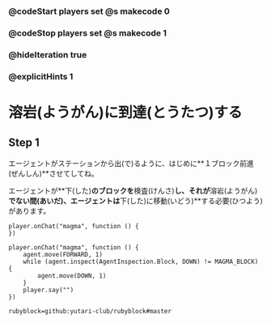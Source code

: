 ### @codeStart players set @s makecode 0
### @codeStop players set @s makecode 1

### @hideIteration true 
### @explicitHints 1


<!-- # Reach magma -->
# 溶岩(ようがん)に到達(とうたつ)する

## Step 1
エージェントがステーションから出(で)るように、はじめに**１ブロック前進(ぜんしん)**させてしてね。<br>

エージェントが**下(した)**のブロックを**検査(けんさ)**し、それが**溶岩(ようがん)**でない間(あいだ)、エージェントは**下(した)に移動(いどう)**する必要(ひつよう)があります。
<!-- Program the Agent to **move forward**. While the Agent **inspects** block **down** and it is **not magma**, the Agent needs to **move down**.  -->

```template
player.onChat("magma", function () {
})
```

```ghost
player.onChat("magma", function () {
    agent.move(FORWARD, 1)
    while (agent.inspect(AgentInspection.Block, DOWN) != MAGMA_BLOCK) {
        agent.move(DOWN, 1)
    }
    player.say("")
})
```
```package
rubyblock=github:yutari-club/rubyblock#master
```
